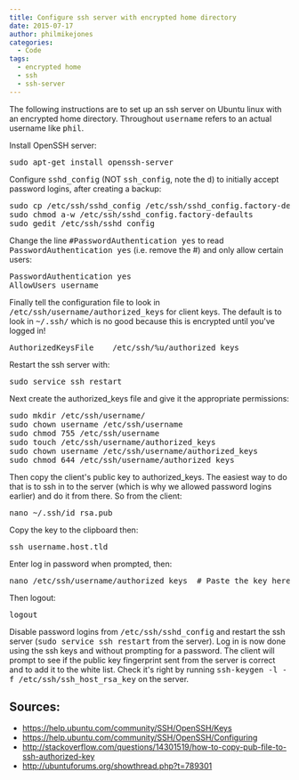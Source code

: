 ```yaml
---
title: Configure ssh server with encrypted home directory
date: 2015-07-17
author: philmikejones
categories:
  - Code
tags:
  - encrypted home
  - ssh
  - ssh-server
---
```


The following instructions are to set up an ssh server on Ubuntu linux with an encrypted home directory. Throughout <tt>username</tt> refers to an actual username like <tt>phil</tt>.

Install OpenSSH server:

<pre class="brush: bash; title: ; notranslate" title="">sudo apt-get install openssh-server</pre>

Configure <tt>sshd_config</tt> (NOT <tt>ssh_config</tt>, note the <tt>d</tt>) to initially accept password logins, after creating a backup:

<pre class="brush: bash; title: ; notranslate" title="">sudo cp /etc/ssh/sshd_config /etc/ssh/sshd_config.factory-defaults
sudo chmod a-w /etc/ssh/sshd_config.factory-defaults
sudo gedit /etc/ssh/sshd_config
</pre>

Change the line <tt>#PasswordAuthentication yes</tt> to read <tt>PasswordAuthentication yes</tt> (i.e. remove the #) and only allow certain users:

<pre class="brush: bash; title: ; notranslate" title="">PasswordAuthentication yes
AllowUsers username</pre>

Finally tell the configuration file to look in <tt>/etc/ssh/username/authorized_keys</tt> for client keys. The default is to look in <tt>~/.ssh/</tt> which is no good because this is encrypted until you've logged in!

<pre class="brush: bash; title: ; notranslate" title="">AuthorizedKeysFile    /etc/ssh/%u/authorized_keys</pre>

Restart the ssh server with:

<pre class="brush: bash; title: ; notranslate" title="">sudo service ssh restart</pre>

Next create the authorized_keys file and give it the appropriate permissions:

<pre class="brush: bash; title: ; notranslate" title="">sudo mkdir /etc/ssh/username/
sudo chown username /etc/ssh/username
sudo chmod 755 /etc/ssh/username
sudo touch /etc/ssh/username/authorized_keys
sudo chown username /etc/ssh/username/authorized_keys
sudo chmod 644 /etc/ssh/username/authorized_keys</pre>

Then copy the client's public key to authorized_keys. The easiest way to do that is to ssh in to the server (which is why we allowed password logins earlier) and do it from there. So from the client:

<pre class="brush: bash; title: ; notranslate" title="">nano ~/.ssh/id_rsa.pub</pre>

Copy the key to the clipboard then:

<pre class="brush: bash; title: ; notranslate" title="">ssh username.host.tld</pre>

Enter log in password when prompted, then:

<pre class="brush: bash; title: ; notranslate" title="">nano /etc/ssh/username/authorized_keys  # Paste the key here and save</pre>

Then logout:

<pre class="brush: bash; title: ; notranslate" title="">logout</pre>

Disable password logins from <tt>/etc/ssh/sshd_config</tt> and restart the ssh server (<tt>sudo service ssh restart</tt> from the server). Log in is now done using the ssh keys and without prompting for a password. The client will prompt to see if the public key fingerprint sent from the server is correct and to add it to the white list. Check it's right by running <tt>ssh-keygen -l -f /etc/ssh/ssh_host_rsa_key</tt> on the server.

## Sources:

- <https://help.ubuntu.com/community/SSH/OpenSSH/Keys>
- <https://help.ubuntu.com/community/SSH/OpenSSH/Configuring>
- <http://stackoverflow.com/questions/14301519/how-to-copy-pub-file-to-ssh-authorized-key>
- <http://ubuntuforums.org/showthread.php?t=789301>